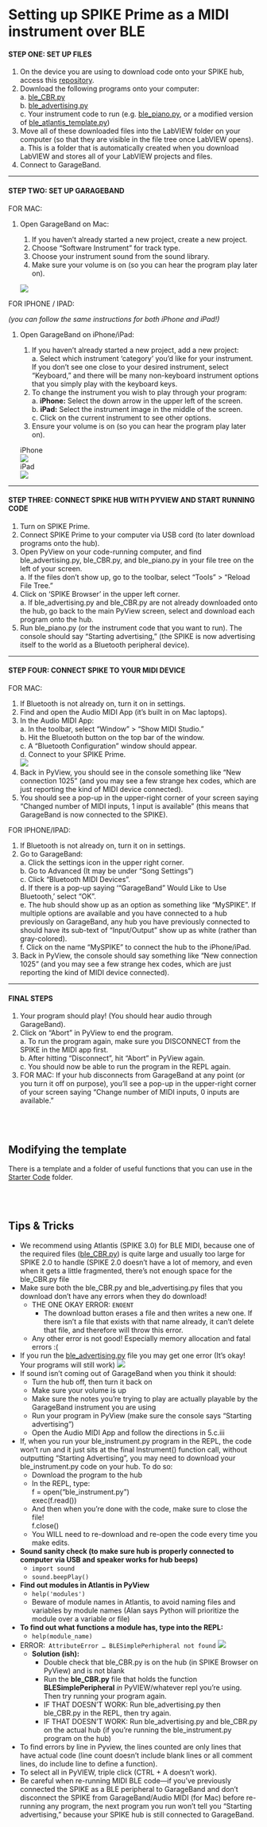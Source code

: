 # Setting up SPIKE Prime as a MIDI instrument over **BLE**


#### STEP ONE: SET UP FILES
1. On the device you are using to download code onto your SPIKE hub, access this [repository](https://github.com/ceeoinnovations/musicalInstruments/Setting%20Up%20MIDI/BLE%20MIDI/). 
2. Download the following programs onto your computer:  
    a. [ble_CBR.py](https://github.com/ceeoinnovations/musicalInstruments/blob/main/Setting%20Up%20MIDI/BLE%20MIDI/ble_CBR.py)  
    b. [ble_advertising.py](https://github.com/ceeoinnovations/musicalInstruments/blob/main/Setting%20Up%20MIDI/BLE%20MIDI/ble_advertising.py)  
    c. Your instrument code to run (e.g. [ble_piano.py](https://github.com/ceeoinnovations/musicalInstruments/blob/main/Setting%20Up%20MIDI/BLE%20MIDI/Starter%20Code/ble_piano.py), or a modified version of [ble_atlantis_template.py](https://github.com/ceeoinnovations/musicalInstruments/blob/main/Setting%20Up%20MIDI/BLE%20MIDI/Starter%20Code/ble_basic_template.py))  
3. Move all of these downloaded files into the LabVIEW folder on your computer (so that they are visible in the file tree once LabVIEW opens).  
    a. This is a folder that is automatically created when you download LabVIEW and stores all of your LabVIEW projects and files.
4. Connect to GarageBand.

<hr>

#### STEP TWO: SET UP GARAGEBAND
FOR MAC:

1. Open GarageBand on Mac:
    1. If you haven’t already started a new project, create a new project.
    2. Choose “Software Instrument” for track type.
    3. Choose your instrument sound from the sound library.
    4. Make sure your volume is on (so you can hear the program play later on).
    
    ![](https://github.com/ceeoinnovations/musicalInstruments/blob/main/Setting%20Up%20MIDI/BLE%20MIDI/assets/garageband.gif)

FOR IPHONE / IPAD:

_(you can follow the same instructions for both iPhone and iPad!)_

1. Open GarageBand on iPhone/iPad:
    1. If you haven’t already started a new project, add a new project:  
        a. Select which instrument ‘category’ you’d like for your instrument. If you don’t see one close to your desired instrument, select “Keyboard,” and there will be many non-keyboard instrument options that you simply play with the keyboard keys.  
    2. To change the instrument you wish to play through your program:  
        a. **iPhone:** Select the down arrow in the upper left of the screen.  
        b. **iPad:** Select the instrument image in the middle of the screen.  
        c. Click on the current instrument to see other options.  
    3. Ensure your volume is on (so you can hear the program play later on).  
    
    iPhone  
    ![](https://github.com/ceeoinnovations/musicalInstruments/blob/main/Setting%20Up%20MIDI/BLE%20MIDI/assets/iphone%20garage%20band.gif)  
    iPad  
    ![](https://github.com/ceeoinnovations/musicalInstruments/blob/main/Setting%20Up%20MIDI/BLE%20MIDI/assets/ipad%20garage%20band.gif)  
<hr>

#### STEP THREE: CONNECT SPIKE HUB WITH PYVIEW AND START RUNNING CODE

1. Turn on SPIKE Prime. 
2. Connect SPIKE Prime to your computer via USB cord (to later download programs onto the hub). 
3. Open PyView on your code-running computer, and find ble_advertising.py, ble_CBR.py, and ble_piano.py in your file tree on the left of your screen.  
    a. If the files don’t show up, go to the toolbar, select “Tools” > “Reload File Tree.”
4. Click on ‘SPIKE Browser’ in the upper left corner.  
    a. If ble_advertising.py and ble_CBR.py are not already downloaded onto the hub, go back to the main PyView screen, select and download each program onto the hub.  
5. Run ble_piano.py (or the instrument code that you want to run). The console should say “Starting advertising,” (the SPIKE is now advertising itself to the world as a Bluetooth peripheral device).

<hr>

#### STEP FOUR: CONNECT SPIKE TO YOUR MIDI DEVICE

FOR MAC:

1. If Bluetooth is not already on, turn it on in settings. 
2. Find and open the Audio MIDI App (it’s built in on Mac laptops). 
3. In the Audio MIDI App:  
    a. In the toolbar, select “Window” > “Show MIDI Studio.”  
    b. Hit the Bluetooth button on the top bar of the window.  
    c. A “Bluetooth Configuration” window should appear.  
    d. Connect to your SPIKE Prime.  
![](https://github.com/ceeoinnovations/musicalInstruments/blob/main/Setting%20Up%20MIDI/BLE%20MIDI/assets/spike.gif)
4. Back in PyView, you should see in the console something like “New connection 1025” (and you may see a few strange hex codes, which are just reporting the kind of MIDI device connected). 
5. You should see a pop-up in the upper-right corner of your screen saying “Changed number of MIDI inputs, 1 input is available” (this means that GarageBand is now connected to the SPIKE). 

FOR IPHONE/IPAD:

1. If Bluetooth is not already on, turn it on in settings. 
2. Go to GarageBand:  
    a. Click the settings icon in the upper right corner.  
    b. Go to Advanced (It may be under “Song Settings”)   
    c. Click “Bluetooth MIDI Devices”.  
    d. If there is a pop-up saying ‘“GarageBand” Would Like to Use Bluetooth,’ select “OK”.  
    e. The hub should show up as an option as something like “MySPIKE”. If multiple options are available and you have connected to a hub previously on GarageBand, any hub you have previously connected to should have its sub-text of “Input/Output” show up as white (rather than gray-colored).   
    f. Click on the name “MySPIKE” to connect the hub to the iPhone/iPad.   
3. Back in PyView, the console should say something like “New connection 1025” (and you may see a few strange hex codes, which are just reporting the kind of MIDI device connected).  

<hr>

#### FINAL STEPS

1. Your program should play! (You should hear audio through GarageBand).  
2. Click on “Abort” in PyView to end the program.  
    a. To run the program again, make sure you DISCONNECT from the SPIKE in the MIDI app first.   
    b. After hitting “Disconnect”, hit “Abort” in PyView again.  
    c. You should now be able to run the program in the REPL again.  
3. FOR MAC: If your hub disconnects from GarageBand at any point (or you turn it off on purpose), you’ll see a pop-up in the upper-right corner of your screen saying “Change number of MIDI inputs, 0 inputs are available.”   

<br> <br>

## Modifying the template

There is a template and a folder of useful functions that you can use in the [Starter Code](https://github.com/ceeoinnovations/musicalInstruments/tree/main/Setting%20Up%20MIDI/BLE%20MIDI/Starter%20Code) folder. 

<br> <br>

## Tips & Tricks

* We recommend using Atlantis (SPIKE 3.0) for BLE MIDI, because one of the required files ([ble_CBR.py](https://github.com/ceeoinnovations/musicalInstruments/blob/main/Setting%20Up%20MIDI/BLE%20MIDI/ble_CBR.py)) is quite large and usually too large for SPIKE 2.0 to handle (SPIKE 2.0 doesn’t have a lot of memory, and even when it gets a little fragmented, there’s not enough space for the ble_CBR.py file
* Make sure both the ble_CBR.py and ble_advertising.py files that you download don’t have any errors when they do download!
    * THE ONE OKAY ERROR: `ENOENT`
        * The download button erases a file and then writes a new one. If there isn’t a file that exists with that name already, it can’t delete that file, and therefore will throw this error.
    * Any other error is not good! Especially memory allocation and fatal errors :(
* If you run the [ble_advertising.py](https://github.com/ceeoinnovations/musicalInstruments/blob/main/Setting%20Up%20MIDI/BLE%20MIDI/ble_advertising.py) file you may get one error (It’s okay! Your programs will still work)
![](https://github.com/ceeoinnovations/musicalInstruments/blob/main/Setting%20Up%20MIDI/BLE%20MIDI/assets/Name%20Error%20-%20ADV_TYPE_FLAGS%20error.png)
* If sound isn’t coming out of GarageBand when you think it should:
    * Turn the hub off, then turn it back on
    * Make sure your volume is up
    * Make sure the notes you’re trying to play are actually playable by the GarageBand instrument you are using 
    * Run your program in PyView (make sure the console says “Starting advertising”)
    * Open the Audio MIDI App and follow the directions in 5.c.iii
* If, when you run your ble_instrument.py program in the REPL, the code won’t run and it just sits at the final Instrument() function call, without outputting “Starting Advertising”, you may need to download your ble_instrument.py code on your hub. To do so:
    * Download the program to the hub
    * In the REPL, type: \
	f = open(“ble_instrument.py”)  \
	exec(f.read())
    * And then when you’re done with the code, make sure to close the file!  \
	f.close()
    * You WILL need to re-download and re-open the code every time you make edits. 
* **Sound sanity check (to make sure hub is properly connected to computer via USB and speaker works for hub beeps)**
    * `import sound`
    * `sound.beepPlay()`
* **Find out modules in Atlantis in PyView**
    * `help('modules')`
    * Beware of module names in Atlantis, to avoid naming files and variables by module names (Alan says Python will prioritize the module over a variable or file)
* **To find out what functions a module has, type into the REPL:**
    * `help(module_name)`
* ERROR:` AttributeError … BLESimplePerhipheral not found`
![](https://github.com/ceeoinnovations/musicalInstruments/blob/main/Setting%20Up%20MIDI/BLE%20MIDI/assets/Attribute%20Error.png)
    * **Solution (ish):**
        * Double check that ble_CBR.py is on the hub (in SPIKE Browser on PyView) and is not blank
        * Run the **ble_CBR.py** file that holds the function **BLESimplePeripheral** _in_ PyVIEW/whatever repl you’re using. Then try running your program again.
        * IF THAT DOESN’T WORK:  Run ble_advertising.py then ble_CBR.py in the REPL, then try again.
        * IF THAT DOESN’T WORK: Run ble_advertising.py and ble_CBR.py on the actual hub (if you’re running the ble_instrument.py program on the hub)
* To find errors by line in Pyview, the lines counted are only lines that have actual code (line count doesn’t include blank lines or all comment lines, do include line to define a function).
* To select all in PyVIEW, triple click (CTRL + A doesn’t work).
* Be careful when re-running MIDI BLE code—if you’ve previously connected the SPIKE as a BLE peripheral to GarageBand and don’t disconnect the SPIKE from GarageBand/Audio MIDI (for Mac) before re-running any program, the next program you run won’t tell you “Starting advertising,” because your SPIKE hub is still connected to GarageBand. 
